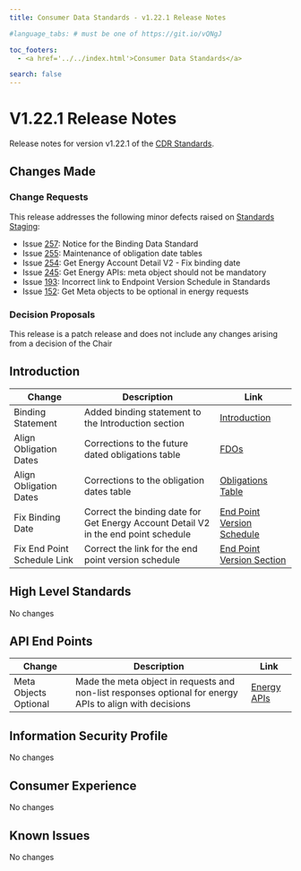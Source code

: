 ```yaml
---
title: Consumer Data Standards - v1.22.1 Release Notes

#language_tabs: # must be one of https://git.io/vQNgJ

toc_footers:
  - <a href='../../index.html'>Consumer Data Standards</a>

search: false
---
```


# V1.22.1 Release Notes
Release notes for version v1.22.1 of the [CDR Standards](../../index.html).

## Changes Made
### Change Requests

This release addresses the following minor defects raised on [Standards Staging](https://github.com/ConsumerDataStandardsAustralia/standards-staging/issues):

- Issue [257](https://github.com/ConsumerDataStandardsAustralia/standards-staging/issues/257): Notice for the Binding Data Standard
- Issue [255](https://github.com/ConsumerDataStandardsAustralia/standards-staging/issues/255): Maintenance of obligation date tables
- Issue [254](https://github.com/ConsumerDataStandardsAustralia/standards-staging/issues/254): Get Energy Account Detail V2 - Fix binding date
- Issue [245](https://github.com/ConsumerDataStandardsAustralia/standards-staging/issues/254): Get Energy APIs: meta object should not be mandatory
- Issue [193](https://github.com/ConsumerDataStandardsAustralia/standards-staging/issues/193): Incorrect link to Endpoint Version Schedule in Standards
- Issue [152](https://github.com/ConsumerDataStandardsAustralia/standards-staging/issues/152): Get Meta objects to be optional in energy requests


### Decision Proposals

This release is a patch release and does not include any changes arising from a decision of the Chair

## Introduction

|Change|Description|Link|
|------|-----------|----|
| Binding Statement | Added binding statement to the Introduction section | [Introduction](../../#introduction) |
| Align Obligation Dates | Corrections to the future dated obligations table | [FDOs](../../#future-dated-obligations) |
| Align Obligation Dates | Corrections to the obligation dates table | [Obligations Table](../endpoint-version-schedule/#obligation-dates-schedule) |
| Fix Binding Date | Correct the binding date for Get Energy Account Detail V2 in the end point schedule | [End Point Version Schedule](../endpoint-version-schedule/#endpoint-version-schedule) |
| Fix End Point Schedule Link | Correct the link for the end point version schedule | [End Point Version Section](../../#endpoint-version-schedule) |

## High Level Standards

No changes


## API End Points

|Change|Description|Link|
|------|-----------|----|
| Meta Objects Optional | Made the meta object in requests and non-list responses optional for energy APIs to align with decisions | [Energy APIs](../../#energy-apis) |


## Information Security Profile

No changes

## Consumer Experience

No changes

## Known Issues

No changes

